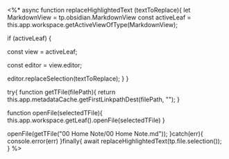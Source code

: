 <%*
async function replaceHighlightedText (textToReplace){
let MarkdownView = tp.obsidian.MarkdownView
const activeLeaf =
this.app.workspace.getActiveViewOfType(MarkdownView);

if (activeLeaf) {

const view = activeLeaf;

const editor = view.editor;

editor.replaceSelection(textToReplace);
}
}

try{
function getTFile(filePath){
return this.app.metadataCache.getFirstLinkpathDest(filePath, "");
}

function openFile(selectedTFile){
this.app.workspace.getLeaf().openFile(selectedTFile)
}

openFile(getTFile("00 Home Note/00 Home Note.md"));
}catch(err){
console.error(err)
}finally{
await replaceHighlightedText(tp.file.selection());
}
%>